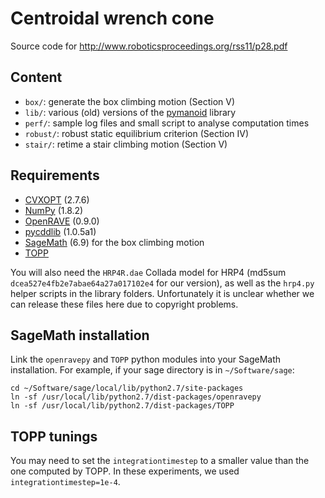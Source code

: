 # Centroidal wrench cone

Source code for http://www.roboticsproceedings.org/rss11/p28.pdf

## Content

- ``box/``: generate the box climbing motion (Section V)
- ``lib/``: various (old) versions of the [pymanoid](https://github.com/stephane-caron/pymanoid) library
- ``perf/``: sample log files and small script to analyse computation times
- ``robust/``: robust static equilibrium criterion (Section IV)
- ``stair/``: retime a stair climbing motion (Section V)

## Requirements

- [CVXOPT](http://cvxopt.org/) (2.7.6)
- [NumPy](http://www.numpy.org/) (1.8.2)
- [OpenRAVE](https://github.com/rdiankov/openrave) (0.9.0)
- [pycddlib](https://github.com/mcmtroffaes/pycddlib) (1.0.5a1)
- [SageMath](http://www.sagemath.org/) (6.9) for the box climbing motion
- [TOPP](https://github.com/quangounet/TOPP/commit/ef1688db4fc49b4dcba98e361696c9caadbe5631)

You will also need the ``HRP4R.dae`` Collada model for HRP4 (md5sum
``dcea527e4fb2e7abae64a27a017102e4`` for our version), as well as the
``hrp4.py`` helper scripts in the library folders. Unfortunately it is unclear
whether we can release these files here due to copyright problems.

## SageMath installation

Link the ``openravepy`` and ``TOPP`` python modules into your SageMath
installation. For example, if your sage directory is in ``~/Software/sage``:

```
cd ~/Software/sage/local/lib/python2.7/site-packages
ln -sf /usr/local/lib/python2.7/dist-packages/openravepy
ln -sf /usr/local/lib/python2.7/dist-packages/TOPP 
```

## TOPP tunings

You may need to set the ``integrationtimestep`` to a smaller value than the one
computed by TOPP. In these experiments, we used ``integrationtimestep=1e-4``.
